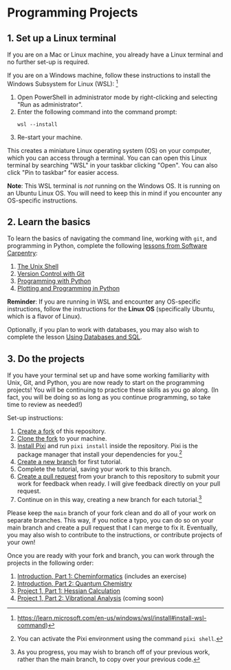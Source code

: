 # Programming Projects

## 1. Set up a Linux terminal

If you are on a Mac or Linux machine, you already have a Linux terminal and no further set-up is required.

If you are on a Windows machine, follow these instructions to install the Windows Subsystem for Linux (WSL): [^1]
1. Open PowerShell in administrator mode by right-clicking and selecting "Run as administrator".
2. Enter the following command into the command prompt:
   ```
   wsl --install
   ```
3. Re-start your machine.

This creates a miniature Linux operating system (OS) on your computer, which you can access through a terminal. You can can open this Linux terminal by searching "WSL" in your taskbar clicking "Open". You can also click "Pin to taskbar" for easier access.

**Note**: This WSL terminal is *not* running on the Windows OS. It is running on an Ubuntu Linux OS. You will need to keep this in mind if you encounter any OS-specific instructions.

## 2. Learn the basics

To learn the basics of navigating the command line, working with `git`, and programming in Python, complete the following [lessons from Software Carpentry](https://software-carpentry.org/lessons/):
1. [The Unix Shell](https://swcarpentry.github.io/shell-novice)
2. [Version Control with Git](https://swcarpentry.github.io/git-novice/)
3. [Programming with Python](https://swcarpentry.github.io/python-novice-inflammation/)
4. [Plotting and Programming in Python](https://swcarpentry.github.io/python-novice-gapminder)

**Reminder**: If you are running in WSL and encounter any OS-specific instructions, follow the instructions for the **Linux OS** (specifically Ubuntu, which is a flavor of Linux).

Optionally, if you plan to work with databases, you may also wish to complete the lesson [Using Databases and SQL](https://swcarpentry.github.io/sql-novice-survey).

## 3. Do the projects

If you have your terminal set up and have some working familiarity with Unix, Git, and Python, you are now ready to start on the programming projects!
You will be continuing to practice these skills as you go along.
(In fact, you will be doing so as long as you continue programming,
so take time to review as needed!)

Set-up instructions:
1. [Create a fork](https://docs.github.com/en/pull-requests/collaborating-with-pull-requests/working-with-forks/fork-a-repo#forking-a-repository) of this repository.
2. [Clone the fork](https://docs.github.com/en/repositories/creating-and-managing-repositories/cloning-a-repository#cloning-a-repository) to your machine.
3. [Install Pixi](https://pixi.sh/latest/#installation) and run `pixi install` inside the repository. Pixi is the package manager that install your dependencies for you.[^2]
5. [Create a new branch](https://stackoverflow.com/a/6824219) for first tutorial.
6. Complete the tutorial, saving your work to this branch.
7. [Create a pull request](https://docs.github.com/en/pull-requests/collaborating-with-pull-requests/proposing-changes-to-your-work-with-pull-requests/creating-a-pull-request#creating-the-pull-request) from your branch to this repository
to submit your work for feedback when ready. I will give feedback directly on your pull request.
8. Continue on in this way, creating a new branch for each tutorial.[^3]

Please keep the `main` branch of your fork clean and do all of your work on
separate branches.
This way, if you notice a typo, you can do so on your main branch and create a
pull request that I can merge to fix it.
Eventually, you may also wish to contribute to the instructions, or contribute
projects of your own!

Once you are ready with your fork and branch, you can work through the projects in the following order:

1. [Introduction, Part 1: Cheminformatics](projects/00_cheminformatics/background.ipynb) (includes an exercise)
2. [Introduction, Part 2: Quantum Chemistry](projects/01_quantum-chemistry/background.ipynb)
3. [Project 1, Part 1: Hessian Calculation](projects/02_hessian/background.ipynb)
3. [Project 1, Part 2: Vibrational Analysis](projects/03_vibrations/background.ipynb) (coming soon)

[^1]: https://learn.microsoft.com/en-us/windows/wsl/install#install-wsl-command)
[^2]: You can activate the Pixi environment using the command `pixi shell`.
[^3]: As you progress, you may wish to branch off of your previous work, rather than the main branch, to copy over your previous code.
